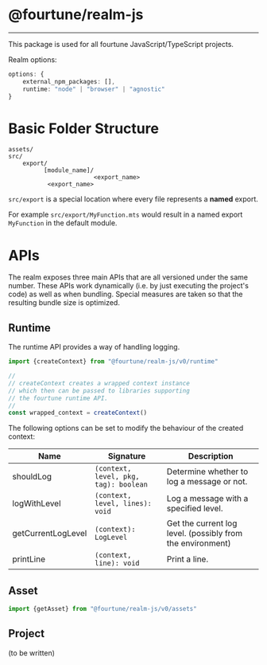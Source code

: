 # @fourtune/realm-js

---

This package is used for all fourtune JavaScript/TypeScript projects.

Realm options:

```ts
options: {
	external_npm_packages: [],
	runtime: "node" | "browser" | "agnostic"
}
```

# Basic Folder Structure

```
assets/
src/
    export/
          [module_name]/
                        <export_name>
           <export_name>
```

`src/export` is a special location where every file represents a **named** export.

For example `src/export/MyFunction.mts` would result in a named export `MyFunction` in the default module.

# APIs

The realm exposes three main APIs that are all versioned under the same number. These APIs work dynamically (i.e. by just executing the project's code) as well as when bundling. Special measures are taken so that the resulting bundle size is optimized.

## Runtime

The runtime API provides a way of handling logging.

```js
import {createContext} from "@fourtune/realm-js/v0/runtime"

//
// createContext creates a wrapped context instance
// which then can be passed to libraries supporting
// the fourtune runtime API.
//
const wrapped_context = createContext()
```

The following options can be set to modify the behaviour of the created context:

|Name|Signature|Description
|---|---|---|
|shouldLog|`(context, level, pkg, tag): boolean`|Determine whether to log a message or not.|
|logWithLevel|`(context, level, lines): void`|Log a message with a specified level.|
|getCurrentLogLevel|`(context): LogLevel`|Get the current log level. (possibly from the environment)|
|printLine|`(context, line): void`|Print a line.|

## Asset

```js
import {getAsset} from "@fourtune/realm-js/v0/assets"
```

## Project

(to be written)

